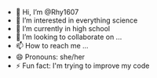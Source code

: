 - 👋 Hi, I’m @Rhy1607
- 👀 I’m interested in everything science 
- 🌱 I’m currently in high school
- 💞️ I’m looking to collaborate on ...
- 📫 How to reach me ...
- 😄 Pronouns: she/her
- ⚡ Fun fact: I'm trying to improve my code

<!---
Rhy1607/Rhy1607 is a ✨ special ✨ repository because its `README.md` (this file) appears on your GitHub profile.
You can click the Preview link to take a look at your changes.
--->
